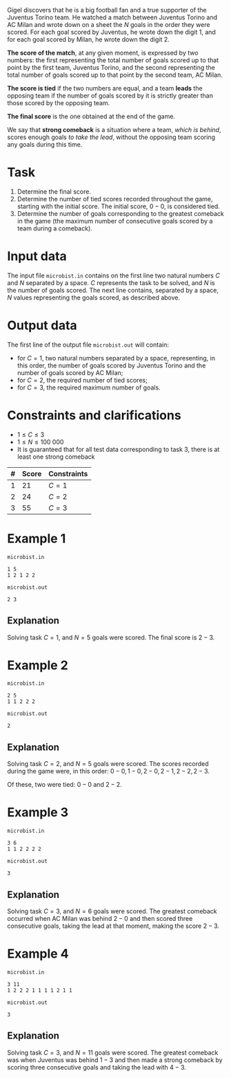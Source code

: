 Gigel discovers that he is a big football fan and a true supporter of the Juventus Torino team. He watched a match between Juventus Torino and AC Milan and wrote down on a sheet the $N$ goals in the order they were scored. For each goal scored by Juventus, he wrote down the digit $1$, and for each goal scored by Milan, he wrote down the digit $2$.

**The score of the match**, at any given moment, is expressed by two numbers: the first representing the total number of goals scored up to that point by the first team, Juventus Torino, and the second representing the total number of goals scored up to that point by the second team, AC Milan.

**The score is tied** if the two numbers are equal, and a team **leads** the opposing team if the number of goals scored by it is strictly greater than those scored by the opposing team.

**The final score** is the one obtained at the end of the game.

We say that **strong comeback** is a situation where a team, *which is behind*, scores enough goals *to take the lead*, without the opposing team scoring any goals during this time.

# Task

1. Determine the final score.
2. Determine the number of tied scores recorded throughout the game, starting with the initial score. The initial score, $0 - 0$, is considered tied.
3. Determine the number of goals corresponding to the greatest comeback in the game (the maximum number of consecutive goals scored by a team during a comeback).

# Input data

The input file `microbist.in` contains on the first line two natural numbers $C$ and $N$ separated by a space. $C$ represents the task to be solved, and $N$ is the number of goals scored. The next line contains, separated by a space, $N$ values representing the goals scored, as described above.

# Output data

The first line of the output file `microbist.out` will contain:

* for $C = 1$, two natural numbers separated by a space, representing, in this order, the number of goals scored by Juventus Torino and the number of goals scored by AC Milan;
* for $C = 2$, the required number of tied scores;
* for $C = 3$, the required maximum number of goals.

# Constraints and clarifications

* $1 \le C \le 3$
* $1 \le N \le 100\ 000$
* It is guaranteed that for all test data corresponding to task $3$, there is at least one strong comeback

|# | Score | Constraints|
| - | - | ------------|
|1|21|$C = 1$|
|2|24|$C = 2$|
|3|55|$C = 3$|

# Example 1

`microbist.in`
```
1 5
1 2 1 2 2
```

`microbist.out`
```
2 3
```

## Explanation

Solving task $C = 1$, and $N = 5$ goals were scored. The final score is $2 - 3$.

# Example 2

`microbist.in`
```
2 5
1 1 2 2 2
```

`microbist.out`
```
2
```

## Explanation

Solving task $C = 2$, and $N = 5$ goals were scored. The scores recorded during the game were, in this order: $0 - 0, 1 - 0, 2 - 0, 2 - 1, 2 - 2, 2 - 3$.

Of these, two were tied: $0 - 0$ and $2 - 2$.

# Example 3

`microbist.in`
```
3 6
1 1 2 2 2 2
```

`microbist.out`
```
3
```

## Explanation

Solving task $C = 3$, and $N = 6$ goals were scored. The greatest comeback occurred when AC Milan was behind $2 - 0$ and then scored three consecutive goals, taking the lead at that moment, making the score $2 - 3$.

# Example 4

`microbist.in`
```
3 11
1 2 2 2 1 1 1 1 2 1 1
```

`microbist.out`
```
3
```

## Explanation

Solving task $C = 3$, and $N = 11$ goals were scored. The greatest comeback was when Juventus was behind $1 - 3$ and then made a strong comeback by scoring three consecutive goals and taking the lead with $4 - 3$.